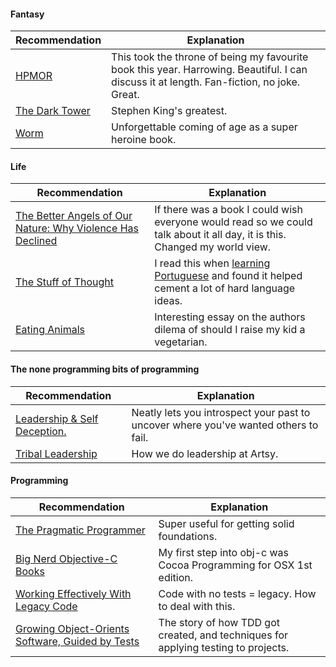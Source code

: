 #### Fantasy

| Recommendation       | Explanation |
| -------------------- |-------------|
| [HPMOR](http://hpmor.com) | This took the throne of being my favourite book this year. Harrowing. Beautiful. I can discuss it at length. Fan-fiction, no joke. Great. |
| [The Dark Tower](http://www.stephenking.com/DarkTower/) | Stephen King's greatest. |
| [Worm](http://parahumans.wordpress.com/about//) | Unforgettable coming of age as a super heroine book.  |

#### Life

| Recommendation       | Explanation |
| -------------------- |-------------|
| [The Better Angels of Our Nature: Why Violence Has Declined](http://www.amazon.com/The-Better-Angels-Our-Nature/dp/1455883115) | If there was a book I could wish everyone would read so we could talk about it all day, it is this. Changed my world view.|
| [The Stuff of Thought](https://en.wikipedia.org/wiki/The_Stuff_of_Thought) | I read this when [learning Portuguese](http://orta.github.io/on/being/23/) and found it helped cement a lot of hard language ideas.|
| [Eating Animals](http://www.amazon.co.uk/gp/product/B00390BE7G/) | Interesting essay on the authors dilema of should I raise my kid a vegetarian. |


#### The none programming bits of programming

| Recommendation       | Explanation |
| -------------------- |-------------|
| [Leadership & Self Deception.](http://www.amazon.com/Leadership-Self-Deception-Getting-Out-Box/dp/1576759776) | Neatly lets you introspect your past to uncover where you've wanted others to fail.|
| [Tribal Leadership](http://about.zappos.com/tribal) | How we do leadership at Artsy.|



#### Programming

| Recommendation       | Explanation |
| -------------------- |-------------|
| [The Pragmatic Programmer](https://en.wikipedia.org/wiki/The_Pragmatic_Programmer) |  Super useful for getting solid foundations. |
| [Big Nerd Objective-C Books](http://www.bignerdranch.com/we-write/) |  My first step into obj-c was Cocoa Programming for OSX 1st edition. |
| [Working Effectively With Legacy Code](http://www.amazon.co.uk/gp/product/B005OYHF0A/) |  Code with no tests = legacy. How to deal with this.|
| [Growing Object-Orients Software, Guided by Tests](http://www.amazon.co.uk/Growing-Object-Oriented-Software-Guided-Signature/dp/0321503627/ref=sr_1_1?ie=UTF8&qid=undefined&sr=8-1&keywords=growing+object-oriented+software+guided+by+tests) | The story of how TDD got created, and techniques for applying testing to projects. |
